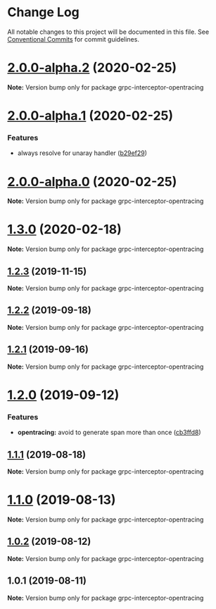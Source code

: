 # Change Log

All notable changes to this project will be documented in this file.
See [Conventional Commits](https://conventionalcommits.org) for commit guidelines.

# [2.0.0-alpha.2](https://github.com/edvardchen/node-grpc-experimental-server-interceptors/compare/v2.0.0-alpha.1...v2.0.0-alpha.2) (2020-02-25)

**Note:** Version bump only for package grpc-interceptor-opentracing





# [2.0.0-alpha.1](https://github.com/edvardchen/node-grpc-experimental-server-interceptors/compare/v2.0.0-alpha.0...v2.0.0-alpha.1) (2020-02-25)


### Features

* always resolve for unaray handler ([b29ef29](https://github.com/edvardchen/node-grpc-experimental-server-interceptors/commit/b29ef29a40de67391ab3e9c0e7ba9ddef351fc72))





# [2.0.0-alpha.0](https://github.com/edvardchen/node-grpc-experimental-server-interceptors/compare/v1.3.0...v2.0.0-alpha.0) (2020-02-25)

**Note:** Version bump only for package grpc-interceptor-opentracing





# [1.3.0](https://github.com/edvardchen/node-grpc-experimental-server-interceptors/compare/v1.2.3...v1.3.0) (2020-02-18)

**Note:** Version bump only for package grpc-interceptor-opentracing





## [1.2.3](https://github.com/edvardchen/node-grpc-experimental-server-interceptors/compare/v1.2.2...v1.2.3) (2019-11-15)

**Note:** Version bump only for package grpc-interceptor-opentracing





## [1.2.2](https://github.com/edvardchen/node-grpc-experimental-server-interceptors/compare/v1.2.1...v1.2.2) (2019-09-18)

**Note:** Version bump only for package grpc-interceptor-opentracing





## [1.2.1](https://github.com/edvardchen/node-grpc-experimental-server-interceptors/compare/v1.2.0...v1.2.1) (2019-09-16)

**Note:** Version bump only for package grpc-interceptor-opentracing





# [1.2.0](https://github.com/edvardchen/node-grpc-experimental-server-interceptors/compare/v1.1.1...v1.2.0) (2019-09-12)


### Features

* **opentracing:** avoid to generate span more than once ([cb3ffd8](https://github.com/edvardchen/node-grpc-experimental-server-interceptors/commit/cb3ffd8))





## [1.1.1](https://github.com/edvardchen/node-grpc-experimental-server-interceptors/compare/v1.1.0...v1.1.1) (2019-08-18)

**Note:** Version bump only for package grpc-interceptor-opentracing





# [1.1.0](https://github.com/edvardchen/node-grpc-experimental-server-interceptors/compare/v1.0.2...v1.1.0) (2019-08-13)

**Note:** Version bump only for package grpc-interceptor-opentracing





## [1.0.2](https://github.com/edvardchen/node-grpc-experimental-server-interceptors/compare/v1.0.1...v1.0.2) (2019-08-12)

**Note:** Version bump only for package grpc-interceptor-opentracing





## 1.0.1 (2019-08-11)

**Note:** Version bump only for package grpc-interceptor-opentracing
